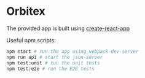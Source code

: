 # Orbitex

The provided app is built using [create-react-app](https://github.com/facebook/create-react-app)

Useful npm scripts:
```bash
npm start # run the app using webpack-dev-server
npm run api # start the json-server
npm test:unit # run the unit tests
npm test:e2e # run the E2E tests
```